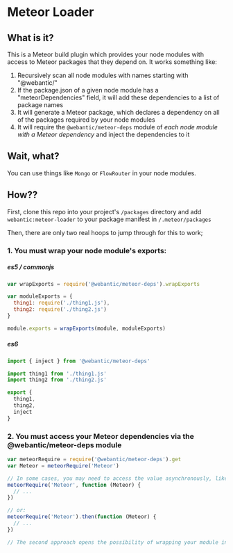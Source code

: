 # Meteor Loader

## What is it?

This is a Meteor build plugin which provides your node modules with access to Meteor packages that they depend on.
It works something like:
1. Recursively scan all node modules with names starting with "@webantic/"
2. If the package.json of a given node module has a "meteorDependencies" field, it will add these dependencies to a list of package names
3. It will generate a Meteor package, which declares a dependency on all of the packages required by your node modules
4. It will require the `@webantic/meteor-deps` module of _each node module with a Meteor dependency_ and inject the dependencies to it

## Wait, what?

You can use things like `Mongo` or `FlowRouter` in your node modules.

## How??

First, clone this repo into your project's `/packages` directory and add `webantic:meteor-loader` to your package manifest in `/.meteor/packages`

Then, there are only two real hoops to jump through for this to work;

### 1. You must wrap your node module's exports:

##### es5 / commonjs
```js
var wrapExports = require('@webantic/meteor-deps').wrapExports

var moduleExports = {
  thing1: require('./thing1.js'),
  thing2: require('./thing2.js')
}

module.exports = wrapExports(module, moduleExports)
```

##### es6
```js
import { inject } from '@webantic/meteor-deps'

import thing1 from './thing1.js'
import thing2 from './thing2.js'

export {
  thing1,
  thing2,
  inject
}
```

### 2. You must access your Meteor dependencies via the @webantic/meteor-deps module

```js
var meteorRequire = require('@webantic/meteor-deps').get
var Meteor = meteorRequire('Meteor')

// In some cases, you may need to access the value asynchronously, like this:
meteorRequire('Meteor', function (Meteor) {
  // ...
})

// or:
meteorRequire('Meteor').then(function (Meteor) {
  // ...
})

// The second approach opens the possibility of wrapping your module in a self-invoking anonymous async function
```